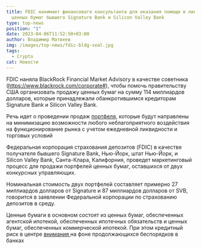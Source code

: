 ```yaml
---
title: FDIC нанимает финансового консультанта для оказания помощи в ликвидации
  ценных бумаг бывшего Signature Bank и Silicon Valley Bank
type: top-news
position: "1"
date: 2023-04-06T11:52:50+03:00
author: Владимир Матвеев
img: /images/top-news/fdic-bldg-seal.jpg
tags:
  - Crypto
cat: Новости
---
```

FDIC наняла BlackRock Financial Market Advisory в качестве советника (https://www.blackrock.com/corporate#), чтобы помочь правительству США организовать продажу ценных бумаг на сумму 114 миллиардов долларов, которые принадлежали обанкротившимся кредиторам Signature Bank и Silicon Valley Bank. 

Речь идет о проведении продаж [портфеля](https://www.fdic.gov/news/press-releases/2023/pr23029.html), которые будут направлены на минимизацию возможности любого неблагоприятного воздействия на функционирование рынка с учетом ежедневной ликвидности и торговых условий 

Федеральная корпорация страхования депозитов (FDIC) в качестве получателя бывшего Signature Bank, Нью-Йорк, штат Нью-Йорк, и Silicon Valley Bank, Санта-Клара, Калифорния, проведет маркетинговый процесс для продажи портфелей ценных бумаг, оставшихся от двух конкурсных управляющих.

Номинальная стоимость двух портфелей составляет примерно 27 миллиардов долларов от Signature и 87 миллиардов долларов от SVB, говорится в заявлении Федеральной корпорации по страхованию депозитов в среду.

Ценные бумаги в основном состоят из ценных бумаг, обеспеченных агентской ипотекой, обеспеченных ипотечных обязательств и ценных бумаг, обеспеченных коммерческой ипотекой.
При этом кредитный риск в центре [внимания ](https://www.blackrock.com/corporate/insights/blackrock-investment-institute/publications/credit-risk-2023)на фоне продолжающихся беспорядков в банках